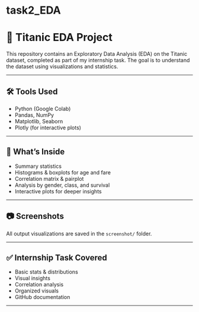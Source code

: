 # task2_EDA

# 🚢 Titanic EDA Project

This repository contains an Exploratory Data Analysis (EDA) on the Titanic dataset, completed as part of my internship task. The goal is to understand the dataset using visualizations and statistics.

---

## 🛠️ Tools Used

- Python (Google Colab)
- Pandas, NumPy
- Matplotlib, Seaborn
- Plotly (for interactive plots)

---

## 📌 What’s Inside

- Summary statistics
- Histograms & boxplots for age and fare
- Correlation matrix & pairplot
- Analysis by gender, class, and survival
- Interactive plots for deeper insights

---

## 📷 Screenshots

All output visualizations are saved in the `screenshot/` folder.

---

## ✅ Internship Task Covered

- Basic stats & distributions  
- Visual insights  
- Correlation analysis  
- Organized visuals  
- GitHub documentation

---

